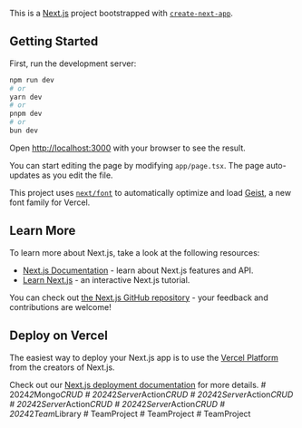 This is a [Next.js](https://nextjs.org) project bootstrapped with [`create-next-app`](https://nextjs.org/docs/app/api-reference/cli/create-next-app).

## Getting Started

First, run the development server:

```bash
npm run dev
# or
yarn dev
# or
pnpm dev
# or
bun dev
```

Open [http://localhost:3000](http://localhost:3000) with your browser to see the result.

You can start editing the page by modifying `app/page.tsx`. The page auto-updates as you edit the file.

This project uses [`next/font`](https://nextjs.org/docs/app/building-your-application/optimizing/fonts) to automatically optimize and load [Geist](https://vercel.com/font), a new font family for Vercel.

## Learn More

To learn more about Next.js, take a look at the following resources:

- [Next.js Documentation](https://nextjs.org/docs) - learn about Next.js features and API.
- [Learn Next.js](https://nextjs.org/learn) - an interactive Next.js tutorial.

You can check out [the Next.js GitHub repository](https://github.com/vercel/next.js) - your feedback and contributions are welcome!

## Deploy on Vercel

The easiest way to deploy your Next.js app is to use the [Vercel Platform](https://vercel.com/new?utm_medium=default-template&filter=next.js&utm_source=create-next-app&utm_campaign=create-next-app-readme) from the creators of Next.js.

Check out our [Next.js deployment documentation](https://nextjs.org/docs/app/building-your-application/deploying) for more details.
#   2 0 2 4 _ 2 _ M o n g o _ C R U D  
 #   2 0 2 4 _ 2 _ S e r v e r _ A c t i o n _ C R U D  
 #   2 0 2 4 _ 2 _ S e r v e r _ A c t i o n _ C R U D  
 #   2 0 2 4 _ 2 _ S e r v e r _ A c t i o n _ C R U D  
 #   2 0 2 4 _ 2 _ S e r v e r _ A c t i o n _ C R U D  
 #   2 0 2 4 _ 2 _ T e a m _ L i b r a r y  
 #   T e a m P r o j e c t  
 #   T e a m P r o j e c t  
 #   T e a m P r o j e c t  
 